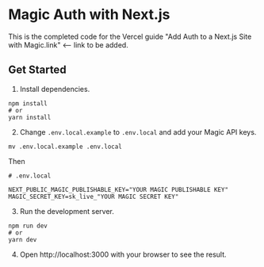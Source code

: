 # Magic Auth with Next.js

This is the completed code for the Vercel guide "Add Auth to a Next.js Site with Magic.link" <-- link to be added.

## Get Started

1. Install dependencies.

```
npm install
# or
yarn install
```

2. Change `.env.local.example` to `.env.local` and add your Magic API keys.

```
mv .env.local.example .env.local
```

Then

```
# .env.local

NEXT_PUBLIC_MAGIC_PUBLISHABLE_KEY="YOUR MAGIC PUBLISHABLE KEY"
MAGIC_SECRET_KEY=sk_live_"YOUR MAGIC SECRET KEY"

```

3. Run the development server.

```
npm run dev
# or
yarn dev
```

4. Open http://localhost:3000 with your browser to see the result.
